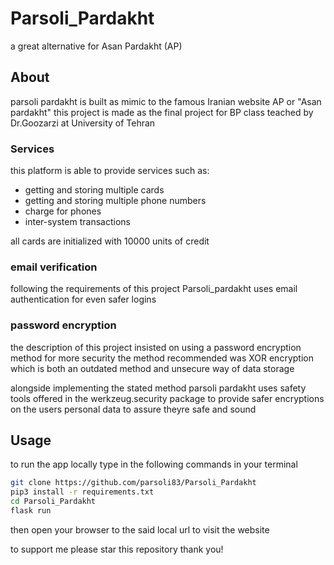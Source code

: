 # Parsoli_Pardakht
a great alternative for Asan Pardakht (AP)

## About
parsoli pardakht is built as mimic to the famous Iranian website AP or "Asan pardakht"
this project is made as the final project for BP class teached by Dr.Goozarzi at University of Tehran

### Services
this platform is able to provide services such as:

+ getting and storing multiple cards
+ getting and storing multiple phone numbers
+ charge for phones
+ inter-system transactions

all cards are initialized with 10000 units of credit

### email verification

following the requirements of this project
Parsoli_pardakht uses email authentication for even safer logins

### password encryption

the description of this project insisted on using a password encryption method for more security
the method recommended was XOR encryption which is both an outdated method and unsecure way of data storage

alongside implementing the stated method
parsoli pardakht uses safety tools offered in the werkzeug.security package to provide safer encryptions on the users personal data to assure theyre safe and sound 
## Usage

to run the app locally type in the following commands in your terminal

```bash
git clone https://github.com/parsoli83/Parsoli_Pardakht
pip3 install -r requirements.txt
cd Parsoli_Pardakht
flask run
```

then open your browser to the said local url to visit the website


to support me please star this repository
thank you!